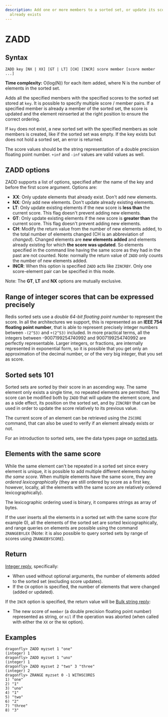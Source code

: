 ```yaml
---
description: Add one or more members to a sorted set, or update its score if it
  already exists
---
```


# ZADD

## Syntax

    ZADD key [NX | XX] [GT | LT] [CH] [INCR] score member [score member ...]

**Time complexity:** O(log(N)) for each item added, where N is the number of elements in the sorted set.

Adds all the specified members with the specified scores to the sorted set
stored at `key`.
It is possible to specify multiple score / member pairs.
If a specified member is already a member of the sorted set, the score is
updated and the element reinserted at the right position to ensure the correct
ordering.

If `key` does not exist, a new sorted set with the specified members as sole
members is created, like if the sorted set was empty. If the key exists but does not hold a sorted set, an error is returned.

The score values should be the string representation of a double precision floating point number. `+inf` and `-inf` values are valid values as well.

ZADD options
---

ZADD supports a list of options, specified after the name of the key and before
the first score argument. Options are:

* **XX**: Only update elements that already exist. Don't add new elements.
* **NX**: Only add new elements. Don't update already existing elements.
* **LT**: Only update existing elements if the new score is **less than** the current score. This flag doesn't prevent adding new elements.
* **GT**: Only update existing elements if the new score is **greater than** the current score. This flag doesn't prevent adding new elements.
* **CH**: Modify the return value from the number of new elements added, to the total number of elements changed (CH is an abbreviation of *changed*). Changed elements are **new elements added** and elements already existing for which **the score was updated**. So elements specified in the command line having the same score as they had in the past are not counted. Note: normally the return value of `ZADD` only counts the number of new elements added.
* **INCR**: When this option is specified `ZADD` acts like `ZINCRBY`. Only one score-element pair can be specified in this mode.

Note: The **GT**, **LT** and **NX** options are mutually exclusive.

Range of integer scores that can be expressed precisely
---
<!-- should it be Redis or Dragonfly on the line below? -->
Redis sorted sets use a *double 64-bit floating point number* to represent the score. In all the architectures we support, this is represented as an **IEEE 754 floating point number**, that is able to represent precisely integer numbers between `-(2^53)` and `+(2^53)` included. In more practical terms, all the integers between -9007199254740992 and 9007199254740992 are perfectly representable. Larger integers, or fractions, are internally represented in exponential form, so it is possible that you get only an approximation of the decimal number, or of the very big integer, that you set as score.

Sorted sets 101
---

Sorted sets are sorted by their score in an ascending way.
The same element only exists a single time, no repeated elements are
permitted. The score can be modified both by `ZADD` that will update the
element score, and as a side effect, its position on the sorted set, and
by `ZINCRBY` that can be used in order to update the score relatively to its
previous value.

The current score of an element can be retrieved using the `ZSCORE` command,
that can also be used to verify if an element already exists or not.

For an introduction to sorted sets, see the data types page on [sorted
sets][tdtss].

[tdtss]: https://redis.io/topics/data-types#sorted-sets

Elements with the same score
---

While the same element can't be repeated in a sorted set since every element
is unique, it is possible to add multiple different elements *having the same score*. When multiple elements have the same score, they are *ordered lexicographically* (they are still ordered by score as a first key, however, locally, all the elements with the same score are relatively ordered lexicographically).

The lexicographic ordering used is binary, it compares strings as array of bytes.

If the user inserts all the elements in a sorted set with the same score (for example 0), all the elements of the sorted set are sorted lexicographically, and range queries on elements are possible using the command `ZRANGEBYLEX` (Note: it is also possible to query sorted sets by range of scores using `ZRANGEBYSCORE`).

## Return

[Integer reply](https://redis.io/docs/reference/protocol-spec#resp-integers), specifically:

* When used without optional arguments, the number of elements added to the sorted set (excluding score updates).
* If the `CH` option is specified, the number of elements that were changed (added or updated).

If the `INCR` option is specified, the return value will be [Bulk string reply](https://redis.io/docs/reference/protocol-spec#resp-bulk-strings):

* The new score of `member` (a double precision floating point number) represented as string, or `nil` if the operation was aborted (when called with either the `XX` or the `NX` option).

## Examples

```shell
dragonfly> ZADD myzset 1 "one"
(integer) 1
dragonfly> ZADD myzset 1 "uno"
(integer) 1
dragonfly> ZADD myzset 2 "two" 3 "three"
(integer) 2
dragonfly> ZRANGE myzset 0 -1 WITHSCORES
1) "one"
2) "1"
3) "uno"
4) "1"
5) "two"
6) "2"
7) "three"
8) "3"
```
